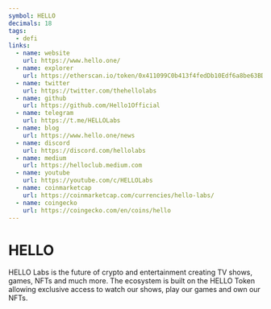 ```yaml
---
symbol: HELLO
decimals: 18
tags:
  - defi
links:
  - name: website
    url: https://www.hello.one/
  - name: explorer
    url: https://etherscan.io/token/0x411099C0b413f4fedDb10Edf6a8be63BD321311C
  - name: twitter
    url: https://twitter.com/thehellolabs
  - name: github
    url: https://github.com/Hello1Official
  - name: telegram
    url: https://t.me/HELLOLabs
  - name: blog
    url: https://www.hello.one/news
  - name: discord
    url: https://discord.com/hellolabs
  - name: medium
    url: https://helloclub.medium.com
  - name: youtube
    url: https://youtube.com/c/HELLOLabs
  - name: coinmarketcap
    url: https://coinmarketcap.com/currencies/hello-labs/
  - name: coingecko
    url: https://coingecko.com/en/coins/hello
---
```


# HELLO

HELLO Labs is the future of crypto and entertainment creating TV shows, games, NFTs and much more. The ecosystem is built on the HELLO Token allowing exclusive access to watch our shows, play our games and own our NFTs.
